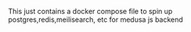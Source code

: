 This just contains a docker compose file to spin up postgres,redis,meilisearch, etc for medusa js backend